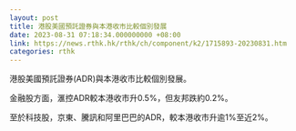 ```yaml
---
layout: post
title: 港股美國預託證券與本港收市比較個別發展
date: 2023-08-31 07:18:34.000000000 +08:00
link: https://news.rthk.hk/rthk/ch/component/k2/1715893-20230831.htm
categories: rthk
---
```


港股美國預託證券(ADR)與本港收市比較個別發展。

金融股方面，滙控ADR較本港收市升0.5%，但友邦跌約0.2%。

至於科技股，京東、騰訊和阿里巴巴的ADR，較本港收市升逾1%至近2%。
